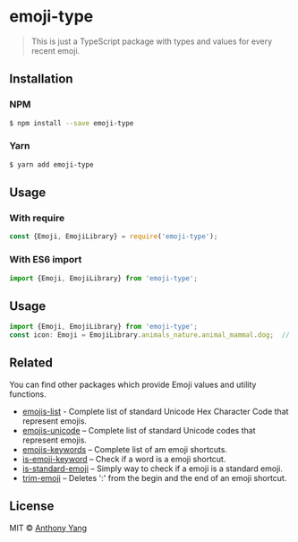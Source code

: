 # emoji-type

> This is just a TypeScript package with types and values for every recent emoji.

## Installation

### NPM

```sh
$ npm install --save emoji-type
```

### Yarn

```sh
$ yarn add emoji-type
```

## Usage

### With require

```js
const {Emoji, EmojiLibrary} = require('emoji-type');
```

### With ES6 import

```ts
import {Emoji, EmojiLibrary} from 'emoji-type';
```

## Usage

```ts
import {Emoji, EmojiLibrary} from 'emoji-type';
const icon: Emoji = EmojiLibrary.animals_nature.animal_mammal.dog;  // "🐕";
```

## Related

You can find other packages which provide Emoji values and utility functions.

- [emojis-list](https://www.npmjs.com/package/emojis-list) - Complete list of standard Unicode Hex Character Code that represent emojis.
- [emojis-unicode](https://github.com/Kikobeats/emojis-unicode) – Complete list of standard Unicode codes that represent emojis.
- [emojis-keywords](https://github.com/Kikobeats/emojis-keywords) – Complete list of am emoji shortcuts.
- [is-emoji-keyword](is-emoji-keyword) – Check if a word is a emoji shortcut.
- [is-standard-emoji](https://github.com/kikobeats/is-standard-emoji) – Simply way to check if a emoji is a standard emoji.
- [trim-emoji](https://github.com/Kikobeats/trim-emoji) – Deletes ':' from the begin and the end of an emoji shortcut.

## License

MIT © [Anthony Yang](https://github.com/anthonyyangdev)
